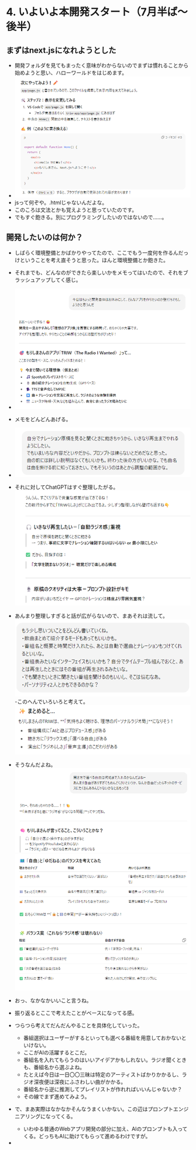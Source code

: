 # 4. いよいよ本開発スタート（7月半ば～後半）
## まずはnext.jsになれようとした
- 開発フォルダを見てもまったく意味がわからないのでまずは慣れることから始めようと思い、ハローワールドをはじめます。
- ![](images/04_dev1-2025-10-12-19-57-35.png)
- jsって何ぞや。.htmlじゃないんだよな。
- このころは文法とかも覚えようと思っていたのです。
- でもすぐ飽きる。別にプログラミングしたいのではないので……。

## 開発したいのは何か？
- しばらく環境整備とかばかりやってたので、ここでもう一度何を作るんだっけということを考え直そうと思った。ほんと環境整備とか飽きた。
- それまでも、どんなのができたら楽しいかをメモってはいたので、それをブラッシュアップしてく感じ。
- ![](images/04_dev1-2025-10-12-20-04-27.png)
- メモをどんどんあげる。
- ![](images/04_dev1-2025-10-12-20-05-46.png)
- それに対してChatGPTはすぐ整理したがる。
![](images/04_dev1-2025-10-12-20-06-55.png)
- あんまり整理しすぎると話が広がらないので、まあそれは流して。
![](images/04_dev1-2025-10-12-20-07-41.png)
-このへんでいろいろと考えて。
![](images/04_dev1-2025-10-12-20-09-45.png)
- そうなんだよね。
![](images/04_dev1-2025-10-12-20-10-20.png)
  ![](images/04_dev1-2025-10-12-20-10-58.png)
- おっ、なかなかいいこと言うね。
- 振り返るとここで考えたことがベースになってる感。
- つらつら考えてだんだんやることを具体化していった。
  - 番組選択はユーザーがするといっても選べる番組を用意しておかないといけない。
  - ここがAIの活躍するとこだ。
  - 番組名を入れてもらうのはいいアイデアかもしれない。ラジオ聞くときも、番組名から選ぶよね。
  - たとえば今日は一日〇〇三昧は特定のアーティストばかりかかるし、ラジオ深夜便は深夜にふさわしい曲がかかる。
  - 番組名から逆に推測してプレイリストが作れればいいんじゃないか？
  - その線でまず進めてみよう。


- で、まあ実際はなかなかそんなうまくいかない。この辺はプロンプトエンジニアリングになってくる。
  - いわゆる普通のWebアプリ開発の部分に加え、AIのプロンプトも入ってくる。どっちもAIに助けてもらって進めるわけですが。
- 
  